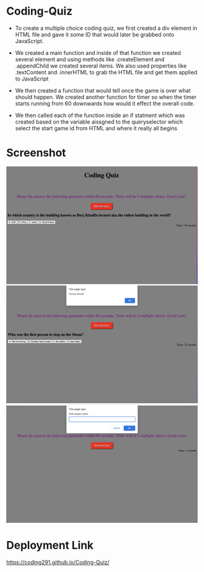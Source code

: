 # Coding-Quiz

* To create a multiple choice coding quiz, we first created a div element in HTML file and gave it some ID that would later be grabbed onto JavaScript.

* We created a main function and inside of that function we created several element and using methods like .createElement and .appendChild we created several items. We also used properties like .textContent and .innerHTML to grab the HTML file and get them applied to JavaScript

* We then created a function that would tell once the game is over what should happen. We created another function for timer so when the timer starts running from 60 downwards how would it effect the overall code. 

* We then called each of the function inside an if statment which was created based on the variable aissgned to the queryselector which select the start game id from HTML and where it really all begins

# Screenshot

![Getting Started](./Assets/Images/Screen%20Shot%202022-05-15%20at%207.38.31%20PM.png)
![Getting Started](./Assets/Images/Screen%20Shot%202022-05-15%20at%207.38.52%20PM.png)
![Getting Started](./Assets/Images/Screen%20Shot%202022-05-15%20at%207.45.19%20PM.png)


# Deployment Link

 https://coding291.github.io/Coding-Quiz/
 